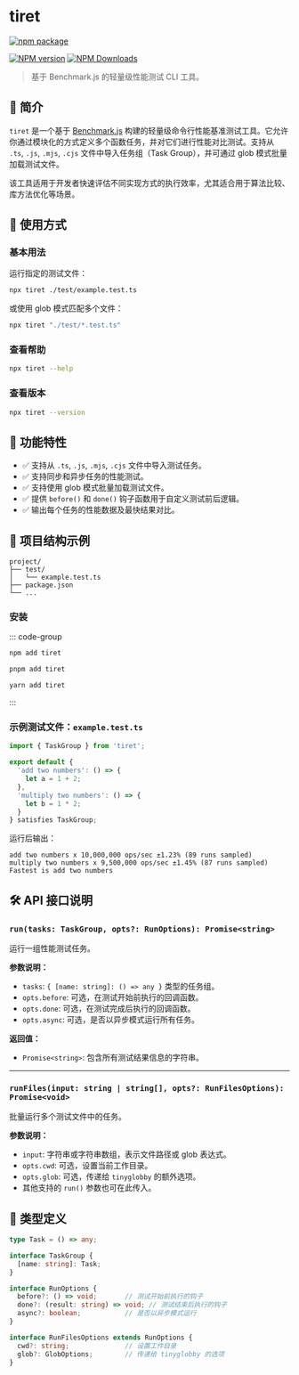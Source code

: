 # tiret

[![npm package](https://nodei.co/npm/tiret.png?downloads=true&downloadRank=true&stars=true)](https://www.npmjs.com/package/tiret)

[![NPM version](https://img.shields.io/npm/v/tiret.svg?style=flat)](https://npmjs.org/package/tiret)
[![NPM Downloads](https://img.shields.io/npm/dm/tiret.svg?style=flat)](https://npmjs.org/package/tiret)

> 基于 Benchmark.js 的轻量级性能测试 CLI 工具。

## 📘 简介

`tiret` 是一个基于 [Benchmark.js](https://benchmarkjs.com/) 构建的轻量级命令行性能基准测试工具。它允许你通过模块化的方式定义多个函数任务，并对它们进行性能对比测试。支持从 `.ts`, `.js`, `.mjs`, `.cjs` 文件中导入任务组（Task Group），并可通过 glob 模式批量加载测试文件。

该工具适用于开发者快速评估不同实现方式的执行效率，尤其适合用于算法比较、库方法优化等场景。

## 🚀 使用方式

### 基本用法

运行指定的测试文件：

```bash
npx tiret ./test/example.test.ts
```

或使用 glob 模式匹配多个文件：

```bash
npx tiret "./test/*.test.ts"
```

### 查看帮助

```bash
npx tiret --help
```

### 查看版本

```bash
npx tiret --version
```

## 🧪 功能特性

- ✅ 支持从 `.ts`, `.js`, `.mjs`, `.cjs` 文件中导入测试任务。
- ✅ 支持同步和异步任务的性能测试。
- ✅ 支持使用 glob 模式批量加载测试文件。
- ✅ 提供 `before()` 和 `done()` 钩子函数用于自定义测试前后逻辑。
- ✅ 输出每个任务的性能数据及最快结果对比。

## 📁 项目结构示例

```
project/
├── test/
│   └── example.test.ts
├── package.json
└── ...
```

### 安装

::: code-group
```bash [npm]
npm add tiret
```
```bash [pnpm]
pnpm add tiret
```
```bash [yarn]
yarn add tiret
```
:::

### 示例测试文件：`example.test.ts`

```ts
import { TaskGroup } from 'tiret';

export default {
  'add two numbers': () => {
    let a = 1 + 2;
  },
  'multiply two numbers': () => {
    let b = 1 * 2;
  }
} satisfies TaskGroup;
```

运行后输出：

```
add two numbers x 10,000,000 ops/sec ±1.23% (89 runs sampled)
multiply two numbers x 9,500,000 ops/sec ±1.45% (87 runs sampled)
Fastest is add two numbers
```

## 🛠️ API 接口说明

### `run(tasks: TaskGroup, opts?: RunOptions): Promise<string>`

运行一组性能测试任务。

**参数说明：**

- `tasks`: `{ [name: string]: () => any }` 类型的任务组。
- `opts.before`: 可选，在测试开始前执行的回调函数。
- `opts.done`: 可选，在测试完成后执行的回调函数。
- `opts.async`: 可选，是否以异步模式运行所有任务。

**返回值：**

- `Promise<string>`: 包含所有测试结果信息的字符串。

---

### `runFiles(input: string | string[], opts?: RunFilesOptions): Promise<void>`

批量运行多个测试文件中的任务。

**参数说明：**

- `input`: 字符串或字符串数组，表示文件路径或 glob 表达式。
- `opts.cwd`: 可选，设置当前工作目录。
- `opts.glob`: 可选，传递给 `tinyglobby` 的额外选项。
- 其他支持的 `run()` 参数也可在此传入。

## 📝 类型定义

```ts
type Task = () => any;

interface TaskGroup {
  [name: string]: Task;
}

interface RunOptions {
  before?: () => void;       // 测试开始前执行的钩子
  done?: (result: string) => void; // 测试结束后执行的钩子
  async?: boolean;           // 是否以异步模式运行
}

interface RunFilesOptions extends RunOptions {
  cwd?: string;              // 设置工作目录
  glob?: GlobOptions;        // 传递给 tinyglobby 的选项
}
```